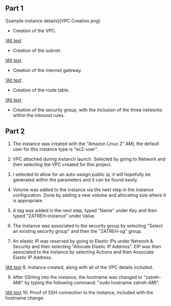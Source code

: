 ## Part 1
![sample instance details](VPC Creation.png)
  - Creation of the VPC.

[!Alt text](https://user-images.githubusercontent.com/76796854/153281333-43a3fb51-b09a-4b1a-ba74-3bf0063f4b6d.png)
  - Creation of the subnet.

[!Alt text](https://user-images.githubusercontent.com/76796854/153281657-96ab28ff-05d6-4427-a927-9fb67872e638.png)
  - Creation of the internet gateway.

[!Alt text](https://user-images.githubusercontent.com/76796854/153282111-d2500e03-1513-4662-83b0-5955c00517a3.png)
  - Creation of the route table.

[!Alt text](https://user-images.githubusercontent.com/76796854/153283432-08572fa0-3d99-4ed8-bc24-e60d5b552816.png)
  - Creation of the security group, with the inclusion of the three networks within the inbound rules.


## Part 2
  1. The instance was created with the "Amazon Linux 2" AMI, the default user for this instance type is "ec2-user".

  2. VPC attached during instanch launch. Selected by going to Network and then selecting the VPC created for this project.

  3. I selected to allow for an auto-assign public ip, it will hopefully be generated within the parameters and it can be found easily.

  4. Volume was added to the instance via the next step in the instance configuration. Done by adding a new volume and allocating size where it is appropriate.

  5. A tag was added in the next step, typed "Name" under Key and then typed "ZATREH-instance" under Value.

  6. The instance was associated to the security group by selecting "Select an existing security group" and then the "ZATREH-sg" group.

  7. An elastic IP was reserved by going to Elastic IPs under Network & Security and then selecting "Allocate Elastic IP Address". EIP was then associated to the instance by selecting Actions and then Associate Elastic IP Address.

[!Alt text](https://user-images.githubusercontent.com/76796854/153288850-aedc3dff-1c01-451e-85bf-153dcf692f05.png)
  8. Instance created, along with all of the VPC details included.

  9. After SSHing into the instance, the hostname was changed to "zatreh-AMI" by typing the following command: "sudo hostname zatreh-AMI".

[!Alt text](https://user-images.githubusercontent.com/76796854/153492076-61495daf-4ac9-4e71-90e5-6f2933ea4e01.png)
  10. Proof of SSH connection to the instance, included with the hostname change.

